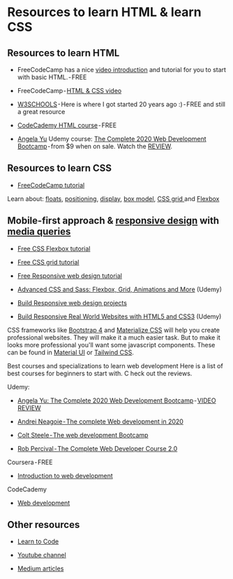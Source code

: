 # Resources to learn HTML & learn CSS

## Resources to learn HTML
- FreeCodeCamp has a nice [video introduction](https://www.youtube.com/watch?v=pQN-pnXPaVg) and tutorial for you to start with basic HTML. - FREE

- FreeCodeCamp - [HTML & CSS video](https://www.youtube.com/watch?v=mU6anWqZJcc)

- [W3SCHOOLS](https://www.w3schools.com/) - Here is where I got started 20 years ago :) - FREE and still a great resource

- [CodeCademy HTML course](https://www.codecademy.com/learn/learn-html) - FREE

- [Angela Yu](http://bit.ly/36ix39D) Udemy course: [The Complete 2020 Web Development Bootcamp](http://bit.ly/36ix39D) - from $9 when on sale. Watch the [REVIEW](https://youtu.be/gYVwah-Plmo).

## Resources to learn CSS
- [FreeCodeCamp tutorial](https://youtu.be/gYVwah-Plmo)

Learn about:
[floats](https://www.w3schools.com/css/css_float.asp),
[positioning](https://www.w3schools.com/css/css_positioning.asp),
[display](https://www.w3schools.com/css/css_display_visibility.asp),
[box model](https://www.w3schools.com/css/css_boxmodel.asp),
[CSS grid ](https://www.w3schools.com/css/css_grid.asp)and
[Flexbox](https://www.w3schools.com/css/css_grid.asp)

## Mobile-first approach & [responsive design](https://www.w3schools.com/css/css_rwd_intro.asp) with [media queries](https://www.w3schools.com/css/css_rwd_mediaqueries.asp)

- [Free CSS Flexbox tutorial](https://www.freecodecamp.org/learn/responsive-web-design/css-flexbox/)

- [Free CSS grid tutorial](https://www.freecodecamp.org/learn/responsive-web-design/css-grid/)

- [Free Responsive web design tutorial](https://www.freecodecamp.org/learn/responsive-web-design/responsive-web-design-principles/)

- [Advanced CSS and Sass: Flexbox, Grid, Animations and More](https://bit.ly/2xjvcEM) (Udemy)

- [Build Responsive web design projects](https://www.freecodecamp.org/learn/responsive-web-design/responsive-web-design-projects/)

- [Build Responsive Real World Websites with HTML5 and CSS3](https://bit.ly/2y8c0uh) (Udemy)


CSS frameworks like [Bootstrap 4](https://getbootstrap.com/) and [Materialize CSS](https://materializecss.com/) will help you create professional websites. They will make it a much easier task. But to make it looks more professional you'll want some javascript components. These can be found in [Material UI](https://material-ui.com/) or [Tailwind CSS](https://tailwindcss.com/).




Best courses and specializations to learn web development
Here is a list of best courses for beginners to start with. C
heck out the reviews.

Udemy:

- [Angela Yu: The Complete 2020 Web Development Bootcamp](http://bit.ly/36ix39D) - [VIDEO REVIEW](http://bit.ly/36ix39D)

- [Andrei Neagoie - The complete Web development in 2020](http://bit.ly/2sVfwWo)

- [Colt Steele - The web development Bootcamp](http://bit.ly/2sVfwWo)

- [Rob Percival - The Complete Web Developer Course 2.0](https://bit.ly/39kntDI)

Coursera - FREE

- [Introduction to web development](http://bit.ly/2TWrkCM)

CodeCademy

- [Web development](https://www.codecademy.com/learn/paths/web-development)

## Other resources 

- [Learn to Code](https://medium.com/ucan-learn-to-code/learn-to-code-in-2020-7d23bbc7a576)

- [Youtube channel](https://www.youtube.com/channel/UCMQXvu8jhHNnJ2DxPLhaMuQ)

- [Medium articles](https://medium.com/@jana.bergant)
